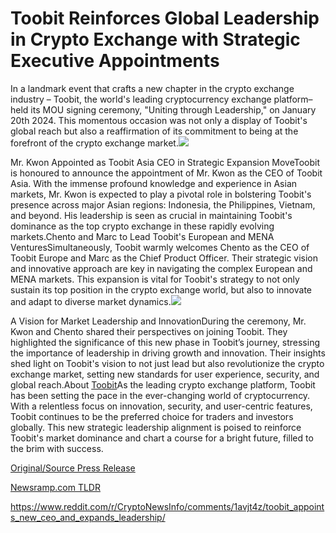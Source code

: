 # Toobit Reinforces Global Leadership in Crypto Exchange with Strategic Executive Appointments

In a landmark event that crafts a new chapter in the crypto exchange industry – Toobit, the world's leading cryptocurrency exchange platform–held its MOU signing ceremony, "Uniting through Leadership," on January 20th 2024. This momentous occasion was not only a display of Toobit's global reach but also a reaffirmation of its commitment to being at the forefront of the crypto exchange market.![](https://api.blockchainwire.io/uploads/Toobit/editor_image/804d5e85-69da-47b1-a6bd-c4cd9d4b89f4.png)

Mr. Kwon Appointed as Toobit Asia CEO in Strategic Expansion MoveToobit is honoured to announce the appointment of Mr. Kwon as the CEO of Toobit Asia. With the immense profound knowledge and experience in Asian markets, Mr. Kwon is expected to play a pivotal role in bolstering Toobit's presence across major Asian regions: Indonesia, the Philippines, Vietnam, and beyond. His leadership is seen as crucial in maintaining Toobit's dominance as the top crypto exchange in these rapidly evolving markets.Chento and Marc to Lead Toobit's European and MENA VenturesSimultaneously, Toobit warmly welcomes Chento as the CEO of Toobit Europe and Marc as the Chief Product Officer. Their strategic vision and innovative approach are key in navigating the complex European and MENA markets. This expansion is vital for Toobit's strategy to not only sustain its top position in the crypto exchange world, but also to innovate and adapt to diverse market dynamics.![](https://api.blockchainwire.io/uploads/Toobit/editor_image/adb56ddd-2882-45e7-af98-0143351b1f55.png)

A Vision for Market Leadership and InnovationDuring the ceremony, Mr. Kwon and Chento shared their perspectives on joining Toobit. They highlighted the significance of this new phase in Toobit’s journey, stressing the importance of leadership in driving growth and innovation. Their insights shed light on Toobit's vision to not just lead but also revolutionize the crypto exchange market, setting new standards for user experience, security, and global reach.About [Toobit](https://www.toobit.com/en-US)As the leading crypto exchange platform, Toobit has been setting the pace in the ever-changing world of cryptocurrency. With a relentless focus on innovation, security, and user-centric features, Toobit continues to be the preferred choice for traders and investors globally. This new strategic leadership alignment is poised to reinforce Toobit's market dominance and chart a course for a bright future, filled to the brim with success. 

[Original/Source Press Release](https://blockchainwire.io/press-release/toobit-reinforces-global-leadership-in-crypto-exchange-with-strategic-executive-appointments)
                    

[Newsramp.com TLDR](None) 

https://www.reddit.com/r/CryptoNewsInfo/comments/1avjt4z/toobit_appoints_new_ceo_and_expands_leadership/